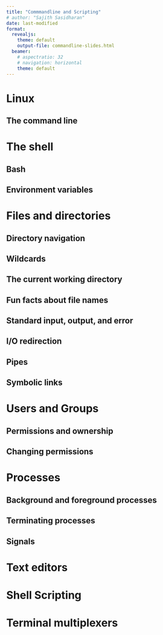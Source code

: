 ```yaml
---
title: "Commmandline and Scripting"
# author: "Sajith Sasidharan"
date: last-modified
format:
  revealjs:
    theme: default
    output-file: commandline-slides.html
  beamer:
    # aspectratio: 32
    # navigation: horizontal
    theme: default
---
```


# Linux

## The command line

# The shell

## Bash

## Environment variables

# Files and directories

## Directory navigation

## Wildcards

## The current working directory

## Fun facts about file names

## Standard input, output, and error

## I/O redirection

## Pipes

## Symbolic links

# Users and Groups

## Permissions and ownership

## Changing permissions


# Processes

## Background and foreground processes

## Terminating processes

## Signals

# Text editors

# Shell Scripting

# Terminal multiplexers
